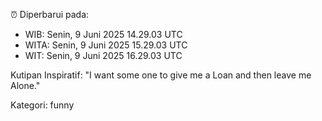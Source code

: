 ⏰ Diperbarui pada:
- WIB: Senin, 9 Juni 2025 14.29.03 UTC
- WITA: Senin, 9 Juni 2025 15.29.03 UTC
- WIT: Senin, 9 Juni 2025 16.29.03 UTC

Kutipan Inspiratif:
"I want some one to give me a Loan and then leave me Alone."


Kategori: funny

